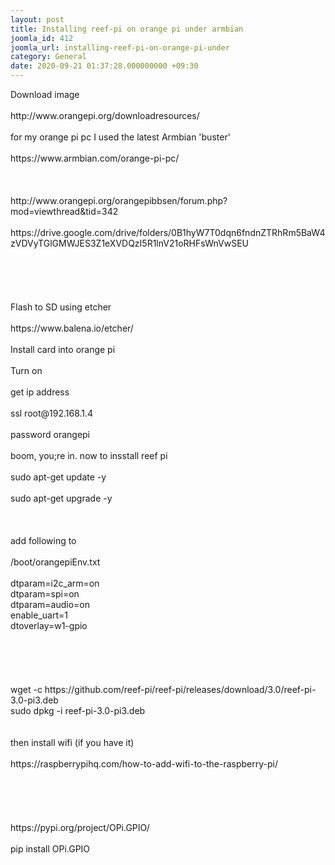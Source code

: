 ```yaml
---
layout: post
title: Installing reef-pi on orange pi under armbian
joomla_id: 412
joomla_url: installing-reef-pi-on-orange-pi-under
category: General
date: 2020-09-21 01:37:28.000000000 +09:30
---
```

<div class="ebd-block  " data-type="text" ><p>Download image<br><br>http://www.orangepi.org/downloadresources/<br><br>for my orange pi pc I used the latest Armbian 'buster'<br><br>https://www.armbian.com/orange-pi-pc/<br><br><br><br>http://www.orangepi.org/orangepibbsen/forum.php?mod=viewthread&amp;tid=342<br><br>https://drive.google.com/drive/folders/0B1hyW7T0dqn6fndnZTRhRm5BaW4zVDVyTGlGMWJES3Z1eXVDQzI5R1lnV21oRHFsWnVwSEU<br><br><br><br><br><br>Flash to SD using etcher<br><br>https://www.balena.io/etcher/<br><br>Install card into orange pi<br><br>Turn on<br><br>get ip address<br><br>ssl root@192.168.1.4<br><br>password orangepi<br><br>boom, you;re in. now to insstall reef pi<br><br>sudo apt-get update -y <br><br>sudo apt-get upgrade -y<br><br><br><br>add following to <br><br>/boot/orangepiEnv.txt<br><br>dtparam=i2c_arm=on <br>dtparam=spi=on <br>dtparam=audio=on <br>enable_uart=1 <br>dtoverlay=w1-gpio<br><br><br><br><br><br>wget -c https://github.com/reef-pi/reef-pi/releases/download/3.0/reef-pi-3.0-pi3.deb <br>sudo dpkg -i reef-pi-3.0-pi3.deb<br><br><br>then install wifi (if you have it)<br><br>https://raspberrypihq.com/how-to-add-wifi-to-the-raspberry-pi/<br><br><br><br><br><br>https://pypi.org/project/OPi.GPIO/<br><br>pip install OPi.GPIO<br></p></div>
